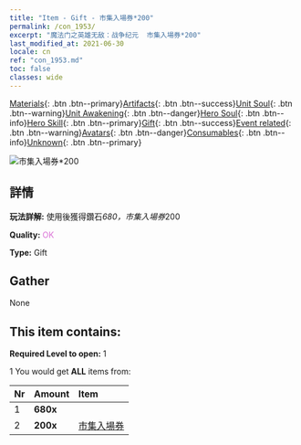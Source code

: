 ```yaml
---
title: "Item - Gift - 市集入場券*200"
permalink: /con_1953/
excerpt: "魔法门之英雄无敌：战争纪元  市集入場券*200"
last_modified_at: 2021-06-30
locale: cn
ref: "con_1953.md"
toc: false
classes: wide
---
```

 [Materials](/ItemsCN/){: .btn .btn--primary}[Artifacts](/ItemsCN/Artifacts/){: .btn .btn--success}[Unit Soul](/ItemsCN/UnitSoul/){: .btn .btn--warning}[Unit Awakening](/ItemsCN/UnitAwakening/){: .btn .btn--danger}[Hero Soul](/ItemsCN/HeroSoul/){: .btn .btn--info}[Hero Skill](/ItemsCN/HeroSkill/){: .btn .btn--primary}[Gift](/ItemsCN/Gift/){: .btn .btn--success}[Event related](/ItemsCN/Events/){: .btn .btn--warning}[Avatars](/ItemsCN/Avatars/){: .btn .btn--danger}[Consumables](/ItemsCN/Consumables/){: .btn .btn--info}[Unknown](/ItemsCN/Unknown/){: .btn .btn--primary}

 ![市集入場券*200](/images/t/i_907578.png)

## 詳情
 **玩法詳解:** 使用後獲得鑽石*680，市集入場券*200

 **Quality:** <span style="color: #DA70D6">OK</span>

 **Type:** Gift

## Gather

  None

## This item contains:

 **Required Level to open:** 1

 1 You would get **ALL** items  from:

  | Nr | Amount |     Item    |
  |:---|:-------|:------------|
  | 1 |  **680x** | <i class="fas fa-gem"/> |  | 
  | 2 |  **200x** | [市集入場券](/cn/Items/con_1157/) |  | 
